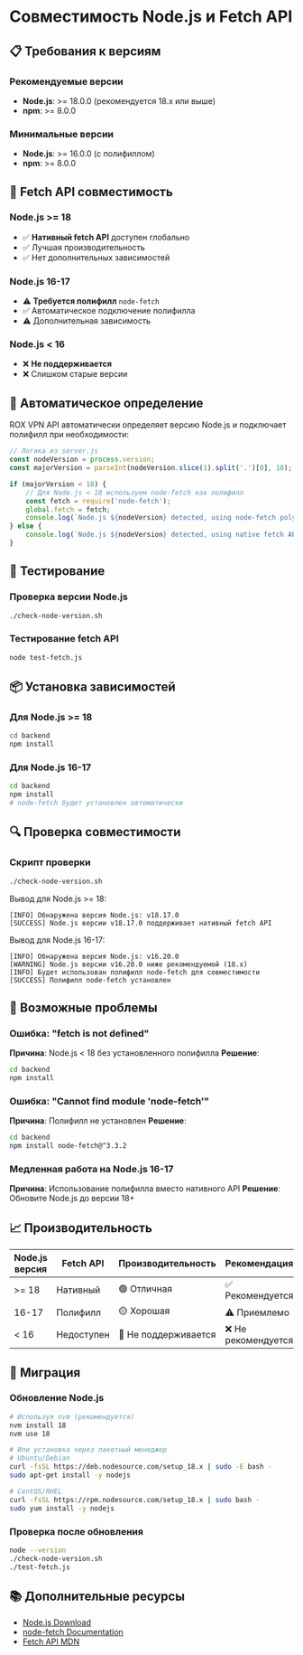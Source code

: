 # Совместимость Node.js и Fetch API

## 📋 Требования к версиям

### Рекомендуемые версии
- **Node.js**: >= 18.0.0 (рекомендуется 18.x или выше)
- **npm**: >= 8.0.0

### Минимальные версии
- **Node.js**: >= 16.0.0 (с полифиллом)
- **npm**: >= 8.0.0

## 🔧 Fetch API совместимость

### Node.js >= 18
- ✅ **Нативный fetch API** доступен глобально
- ✅ Лучшая производительность
- ✅ Нет дополнительных зависимостей

### Node.js 16-17
- ⚠️ **Требуется полифилл** `node-fetch`
- ✅ Автоматическое подключение полифилла
- ⚠️ Дополнительная зависимость

### Node.js < 16
- ❌ **Не поддерживается**
- ❌ Слишком старые версии

## 🚀 Автоматическое определение

ROX VPN API автоматически определяет версию Node.js и подключает полифилл при необходимости:

```javascript
// Логика из server.js
const nodeVersion = process.version;
const majorVersion = parseInt(nodeVersion.slice(1).split('.')[0], 10);

if (majorVersion < 18) {
    // Для Node.js < 18 используем node-fetch как полифилл
    const fetch = require('node-fetch');
    global.fetch = fetch;
    console.log(`Node.js ${nodeVersion} detected, using node-fetch polyfill for fetch API`);
} else {
    console.log(`Node.js ${nodeVersion} detected, using native fetch API`);
}
```

## 🧪 Тестирование

### Проверка версии Node.js
```bash
./check-node-version.sh
```

### Тестирование fetch API
```bash
node test-fetch.js
```

## 📦 Установка зависимостей

### Для Node.js >= 18
```bash
cd backend
npm install
```

### Для Node.js 16-17
```bash
cd backend
npm install
# node-fetch будет установлен автоматически
```

## 🔍 Проверка совместимости

### Скрипт проверки
```bash
./check-node-version.sh
```

Вывод для Node.js >= 18:
```
[INFO] Обнаружена версия Node.js: v18.17.0
[SUCCESS] Node.js версии v18.17.0 поддерживает нативный fetch API
```

Вывод для Node.js 16-17:
```
[INFO] Обнаружена версия Node.js: v16.20.0
[WARNING] Node.js версии v16.20.0 ниже рекомендуемой (18.x)
[INFO] Будет использован полифилл node-fetch для совместимости
[SUCCESS] Полифилл node-fetch установлен
```

## 🚨 Возможные проблемы

### Ошибка: "fetch is not defined"
**Причина**: Node.js < 18 без установленного полифилла
**Решение**: 
```bash
cd backend
npm install
```

### Ошибка: "Cannot find module 'node-fetch'"
**Причина**: Полифилл не установлен
**Решение**:
```bash
cd backend
npm install node-fetch@^3.3.2
```

### Медленная работа на Node.js 16-17
**Причина**: Использование полифилла вместо нативного API
**Решение**: Обновите Node.js до версии 18+

## 📈 Производительность

| Node.js версия | Fetch API | Производительность | Рекомендация |
|----------------|-----------|-------------------|--------------|
| >= 18          | Нативный  | 🟢 Отличная       | ✅ Рекомендуется |
| 16-17          | Полифилл  | 🟡 Хорошая        | ⚠️ Приемлемо |
| < 16           | Недоступен| 🔴 Не поддерживается | ❌ Не рекомендуется |

## 🔄 Миграция

### Обновление Node.js
```bash
# Используя nvm (рекомендуется)
nvm install 18
nvm use 18

# Или установка через пакетный менеджер
# Ubuntu/Debian
curl -fsSL https://deb.nodesource.com/setup_18.x | sudo -E bash -
sudo apt-get install -y nodejs

# CentOS/RHEL
curl -fsSL https://rpm.nodesource.com/setup_18.x | sudo bash -
sudo yum install -y nodejs
```

### Проверка после обновления
```bash
node --version
./check-node-version.sh
./test-fetch.js
```

## 📚 Дополнительные ресурсы

- [Node.js Download](https://nodejs.org/)
- [node-fetch Documentation](https://github.com/node-fetch/node-fetch)
- [Fetch API MDN](https://developer.mozilla.org/en-US/docs/Web/API/Fetch_API) 
